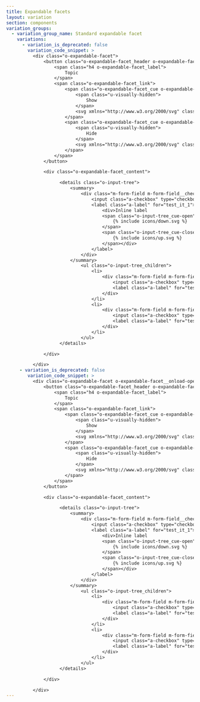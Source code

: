 ```yaml
---
title: Expandable facets
layout: variation
section: components
variation_groups:
  - variation_group_name: Standard expandable facet
    variations:
      - variation_is_deprecated: false
        variation_code_snippet: >
          <div class="o-expandable-facet">
              <button class="o-expandable-facet_header o-expandable-facet_target" type="button">
                  <span class="h4 o-expandable-facet_label">
                      Topic
                  </span>
                  <span class="o-expandable-facet_link">
                      <span class="o-expandable-facet_cue o-expandable-facet_cue-open">
                          <span class="u-visually-hidden">
                              Show
                          </span>
                          <svg xmlns="http://www.w3.org/2000/svg" class="cf-icon-svg cf-icon-svg__plus-round" viewBox="0 0 17 20.4"><path d="M16.416 10.283A7.917 7.917 0 1 1 8.5 2.366a7.916 7.916 0 0 1 7.916 7.917zm-2.958.01a.792.792 0 0 0-.792-.792H9.284V6.12a.792.792 0 1 0-1.583 0V9.5H4.32a.792.792 0 0 0 0 1.584H7.7v3.382a.792.792 0 0 0 1.583 0v-3.382h3.382a.792.792 0 0 0 .792-.791z"></path></svg>
                      </span>
                      <span class="o-expandable-facet_cue o-expandable-facet_cue-close">
                          <span class="u-visually-hidden">
                              Hide
                          </span>
                          <svg xmlns="http://www.w3.org/2000/svg" class="cf-icon-svg cf-icon-svg__minus-round" viewBox="0 0 17 20.4"><path d="M16.416 10.283A7.917 7.917 0 1 1 8.5 2.366a7.916 7.916 0 0 1 7.916 7.917zm-2.958.01a.792.792 0 0 0-.792-.792H4.32a.792.792 0 0 0 0 1.583h8.346a.792.792 0 0 0 .792-.791z"></path></svg>
                      </span>
                  </span>
              </button>

              <div class="o-expandable-facet_content">

                    <details class="o-input-tree">
                        <summary>
                            <div class="m-form-field m-form-field__checkbox">
                                <input class="a-checkbox" type="checkbox" id="test_it_1" name="test_checkbox">
                                <label class="a-label" for="test_it_1">
                                    <div>Inline label
                                    <span class="o-input-tree_cue-open">
                                        {% include icons/down.svg %}
                                    </span>
                                    <span class="o-input-tree_cue-close">
                                        {% include icons/up.svg %}
                                    </span></div>
                                </label>
                            </div>
                        </summary>
                            <ul class="o-input-tree_children">
                                <li>
                                    <div class="m-form-field m-form-field__checkbox">
                                        <input class="a-checkbox" type="checkbox" id="test_it_2" name="test_checkbox">
                                        <label class="a-label" for="test_it_2">Inline label</label>
                                    </div>
                                </li>
                                <li>
                                    <div class="m-form-field m-form-field__checkbox">
                                        <input class="a-checkbox" type="checkbox" id="test_it_3" name="test_checkbox">
                                        <label class="a-label" for="test_it_3">Inline label</label>
                                    </div>
                                </li>
                            </ul>
                    </details>

              </div>

          </div>
     - variation_is_deprecated: false
        variation_code_snippet: >
          <div class="o-expandable-facet o-expandable-facet__onload-open">
              <button class="o-expandable-facet_header o-expandable-facet_target" type="button">
                  <span class="h4 o-expandable-facet_label">
                      Topic
                  </span>
                  <span class="o-expandable-facet_link">
                      <span class="o-expandable-facet_cue o-expandable-facet_cue-open">
                          <span class="u-visually-hidden">
                              Show
                          </span>
                          <svg xmlns="http://www.w3.org/2000/svg" class="cf-icon-svg cf-icon-svg__plus-round" viewBox="0 0 17 20.4"><path d="M16.416 10.283A7.917 7.917 0 1 1 8.5 2.366a7.916 7.916 0 0 1 7.916 7.917zm-2.958.01a.792.792 0 0 0-.792-.792H9.284V6.12a.792.792 0 1 0-1.583 0V9.5H4.32a.792.792 0 0 0 0 1.584H7.7v3.382a.792.792 0 0 0 1.583 0v-3.382h3.382a.792.792 0 0 0 .792-.791z"></path></svg>
                      </span>
                      <span class="o-expandable-facet_cue o-expandable-facet_cue-close">
                          <span class="u-visually-hidden">
                              Hide
                          </span>
                          <svg xmlns="http://www.w3.org/2000/svg" class="cf-icon-svg cf-icon-svg__minus-round" viewBox="0 0 17 20.4"><path d="M16.416 10.283A7.917 7.917 0 1 1 8.5 2.366a7.916 7.916 0 0 1 7.916 7.917zm-2.958.01a.792.792 0 0 0-.792-.792H4.32a.792.792 0 0 0 0 1.583h8.346a.792.792 0 0 0 .792-.791z"></path></svg>
                      </span>
                  </span>
              </button>

              <div class="o-expandable-facet_content">

                    <details class="o-input-tree">
                        <summary>
                            <div class="m-form-field m-form-field__checkbox">
                                <input class="a-checkbox" type="checkbox" id="test_it_1" name="test_checkbox">
                                <label class="a-label" for="test_it_1">
                                    <div>Inline label
                                    <span class="o-input-tree_cue-open">
                                        {% include icons/down.svg %}
                                    </span>
                                    <span class="o-input-tree_cue-close">
                                        {% include icons/up.svg %}
                                    </span></div>
                                </label>
                            </div>
                        </summary>
                            <ul class="o-input-tree_children">
                                <li>
                                    <div class="m-form-field m-form-field__checkbox">
                                        <input class="a-checkbox" type="checkbox" id="test_it_2" name="test_checkbox">
                                        <label class="a-label" for="test_it_2">Inline label</label>
                                    </div>
                                </li>
                                <li>
                                    <div class="m-form-field m-form-field__checkbox">
                                        <input class="a-checkbox" type="checkbox" id="test_it_3" name="test_checkbox">
                                        <label class="a-label" for="test_it_3">Inline label</label>
                                    </div>
                                </li>
                            </ul>
                    </details>

              </div>

          </div>
---
```

